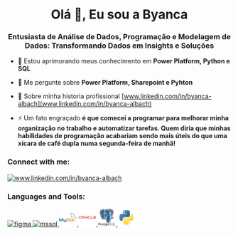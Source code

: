 <h1 align="center">Olá 👋, Eu sou a Byanca</h1>
<h3 align="center">Entusiasta de Análise de Dados, Programação e Modelagem de Dados: Transformando Dados em Insights e Soluções</h3>

- 🌱 Estou aprimorando meus conhecimento em **Power Platform, Python e SQL**

- 💬 Me pergunte sobre **Power Platform, Sharepoint e Pyhton**

- 📄 Sobre minha historia profissional [www.linkedin.com/in/byanca-albach](www.linkedin.com/in/byanca-albach)

- ⚡ Um fato engraçado **é que comecei a programar para melhorar minha organização no trabalho e automatizar tarefas. Quem diria que minhas habilidades de programação acabariam sendo mais úteis do que uma xícara de café dupla numa segunda-feira de manhã!**

<h3 align="left">Connect with me:</h3>
<p align="left">
<a href="https://linkedin.com/in/www.linkedin.com/in/byanca-albach" target="blank"><img align="center" src="https://raw.githubusercontent.com/rahuldkjain/github-profile-readme-generator/master/src/images/icons/Social/linked-in-alt.svg" alt="www.linkedin.com/in/byanca-albach" height="30" width="40" /></a>
</p>

<h3 align="left">Languages and Tools:</h3>
<p align="left"> <a href="https://www.figma.com/" target="_blank" rel="noreferrer"> <img src="https://www.vectorlogo.zone/logos/figma/figma-icon.svg" alt="figma" width="40" height="40"/> </a> <a href="https://www.microsoft.com/en-us/sql-server" target="_blank" rel="noreferrer"> <img src="https://www.svgrepo.com/show/303229/microsoft-sql-server-logo.svg" alt="mssql" width="40" height="40"/> </a> <a href="https://www.mysql.com/" target="_blank" rel="noreferrer"> <img src="https://raw.githubusercontent.com/devicons/devicon/master/icons/mysql/mysql-original-wordmark.svg" alt="mysql" width="40" height="40"/> </a> <a href="https://www.oracle.com/" target="_blank" rel="noreferrer"> <img src="https://raw.githubusercontent.com/devicons/devicon/master/icons/oracle/oracle-original.svg" alt="oracle" width="40" height="40"/> </a> <a href="https://www.postgresql.org" target="_blank" rel="noreferrer"> <img src="https://raw.githubusercontent.com/devicons/devicon/master/icons/postgresql/postgresql-original-wordmark.svg" alt="postgresql" width="40" height="40"/> </a> <a href="https://www.python.org" target="_blank" rel="noreferrer"> <img src="https://raw.githubusercontent.com/devicons/devicon/master/icons/python/python-original.svg" alt="python" width="40" height="40"/> </a> </p>



